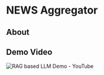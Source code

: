 # NEWS Aggregator



## About



## Demo Video
![RAG based LLM Demo - YouTube](https://youtu.be/0aLXGALSal4)
